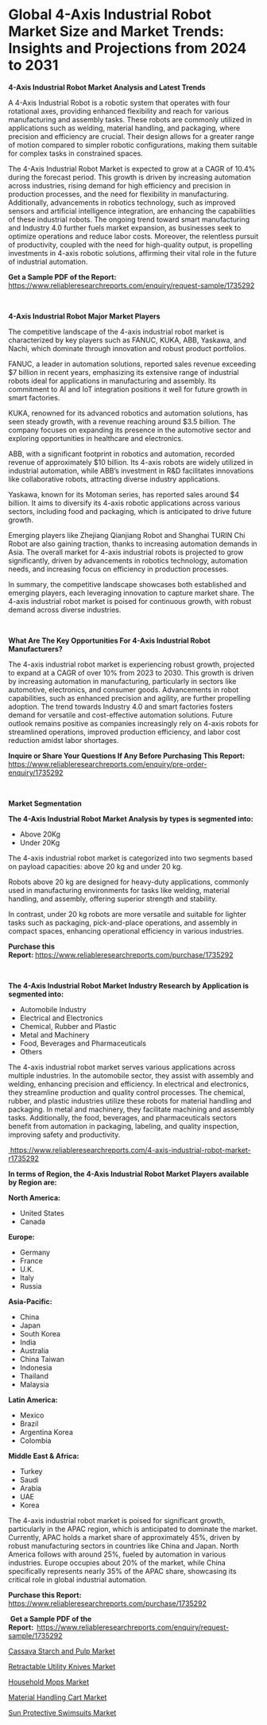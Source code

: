 <p><h1>Global 4-Axis Industrial Robot Market Size and Market Trends: Insights and Projections from 2024 to 2031</h1></p><p><strong>4-Axis Industrial Robot Market Analysis and Latest Trends</strong></p>
<p><p>A 4-Axis Industrial Robot is a robotic system that operates with four rotational axes, providing enhanced flexibility and reach for various manufacturing and assembly tasks. These robots are commonly utilized in applications such as welding, material handling, and packaging, where precision and efficiency are crucial. Their design allows for a greater range of motion compared to simpler robotic configurations, making them suitable for complex tasks in constrained spaces.</p><p>The 4-Axis Industrial Robot Market is expected to grow at a CAGR of 10.4% during the forecast period. This growth is driven by increasing automation across industries, rising demand for high efficiency and precision in production processes, and the need for flexibility in manufacturing. Additionally, advancements in robotics technology, such as improved sensors and artificial intelligence integration, are enhancing the capabilities of these industrial robots. The ongoing trend toward smart manufacturing and Industry 4.0 further fuels market expansion, as businesses seek to optimize operations and reduce labor costs. Moreover, the relentless pursuit of productivity, coupled with the need for high-quality output, is propelling investments in 4-axis robotic solutions, affirming their vital role in the future of industrial automation.</p></p>
<p><strong>Get a Sample PDF of the Report:&nbsp;</strong> <a href="https://www.reliableresearchreports.com/enquiry/request-sample/1735292?utm_campaign=32&utm_medium=2&utm_source=Github&utm_content=ia&utm_term=18112024&utm_id=4-axis-industrial-robot">https://www.reliableresearchreports.com/enquiry/request-sample/1735292</a></p>
<p>&nbsp;</p>
<p><strong>4-Axis Industrial Robot Major Market Players</strong></p>
<p><p>The competitive landscape of the 4-axis industrial robot market is characterized by key players such as FANUC, KUKA, ABB, Yaskawa, and Nachi, which dominate through innovation and robust product portfolios. </p><p>FANUC, a leader in automation solutions, reported sales revenue exceeding $7 billion in recent years, emphasizing its extensive range of industrial robots ideal for applications in manufacturing and assembly. Its commitment to AI and IoT integration positions it well for future growth in smart factories.</p><p>KUKA, renowned for its advanced robotics and automation solutions, has seen steady growth, with a revenue reaching around $3.5 billion. The company focuses on expanding its presence in the automotive sector and exploring opportunities in healthcare and electronics. </p><p>ABB, with a significant footprint in robotics and automation, recorded revenue of approximately $10 billion. Its 4-axis robots are widely utilized in industrial automation, while ABB’s investment in R&D facilitates innovations like collaborative robots, attracting diverse industry applications.</p><p>Yaskawa, known for its Motoman series, has reported sales around $4 billion. It aims to diversify its 4-axis robotic applications across various sectors, including food and packaging, which is anticipated to drive future growth.</p><p>Emerging players like Zhejiang Qianjiang Robot and Shanghai TURIN Chi Robot are also gaining traction, thanks to increasing automation demands in Asia. The overall market for 4-axis industrial robots is projected to grow significantly, driven by advancements in robotics technology, automation needs, and increasing focus on efficiency in production processes. </p><p>In summary, the competitive landscape showcases both established and emerging players, each leveraging innovation to capture market share. The 4-axis industrial robot market is poised for continuous growth, with robust demand across diverse industries.</p></p>
<p>&nbsp;</p>
<p><strong>What Are The Key Opportunities For 4-Axis Industrial Robot Manufacturers?</strong></p>
<p><p>The 4-axis industrial robot market is experiencing robust growth, projected to expand at a CAGR of over 10% from 2023 to 2030. This growth is driven by increasing automation in manufacturing, particularly in sectors like automotive, electronics, and consumer goods. Advancements in robot capabilities, such as enhanced precision and agility, are further propelling adoption. The trend towards Industry 4.0 and smart factories fosters demand for versatile and cost-effective automation solutions. Future outlook remains positive as companies increasingly rely on 4-axis robots for streamlined operations, improved production efficiency, and labor cost reduction amidst labor shortages.</p></p>
<p><strong>Inquire or Share Your Questions If Any Before Purchasing This Report:</strong> <a href="https://www.reliableresearchreports.com/enquiry/pre-order-enquiry/1735292?utm_campaign=32&utm_medium=2&utm_source=Github&utm_content=ia&utm_term=18112024&utm_id=4-axis-industrial-robot">https://www.reliableresearchreports.com/enquiry/pre-order-enquiry/1735292</a></p>
<p>&nbsp;</p>
<p><strong>Market Segmentation</strong></p>
<p><strong>The 4-Axis Industrial Robot Market Analysis by types is segmented into:</strong></p>
<p><ul><li>Above 20Kg</li><li>Under 20Kg</li></ul></p>
<p><p>The 4-axis industrial robot market is categorized into two segments based on payload capacities: above 20 kg and under 20 kg. </p><p>Robots above 20 kg are designed for heavy-duty applications, commonly used in manufacturing environments for tasks like welding, material handling, and assembly, offering superior strength and stability. </p><p>In contrast, under 20 kg robots are more versatile and suitable for lighter tasks such as packaging, pick-and-place operations, and assembly in compact spaces, enhancing operational efficiency in various industries.</p></p>
<p><strong>Purchase this Report:&nbsp;</strong><a href="https://www.reliableresearchreports.com/purchase/1735292?utm_campaign=32&utm_medium=2&utm_source=Github&utm_content=ia&utm_term=18112024&utm_id=4-axis-industrial-robot">https://www.reliableresearchreports.com/purchase/1735292</a></p>
<p>&nbsp;</p>
<p><strong>The 4-Axis Industrial Robot Market Industry Research by Application is segmented into:</strong></p>
<p><ul><li>Automobile Industry</li><li>Electrical and Electronics</li><li>Chemical, Rubber and Plastic</li><li>Metal and Machinery</li><li>Food, Beverages and Pharmaceuticals</li><li>Others</li></ul></p>
<p><p>The 4-axis industrial robot market serves various applications across multiple industries. In the automobile sector, they assist with assembly and welding, enhancing precision and efficiency. In electrical and electronics, they streamline production and quality control processes. The chemical, rubber, and plastic industries utilize these robots for material handling and packaging. In metal and machinery, they facilitate machining and assembly tasks. Additionally, the food, beverages, and pharmaceuticals sectors benefit from automation in packaging, labeling, and quality inspection, improving safety and productivity.</p></p>
<p><a href="https://www.reliableresearchreports.com/4-axis-industrial-robot-market-r1735292?utm_campaign=32&utm_medium=2&utm_source=Github&utm_content=ia&utm_term=18112024&utm_id=4-axis-industrial-robot">&nbsp;https://www.reliableresearchreports.com/4-axis-industrial-robot-market-r1735292</a></p>
<p><strong>In terms of Region, the 4-Axis Industrial Robot Market Players available by Region are:</strong></p>
<p>
    <p> <strong> North America: </strong>
        <ul>
            <li>United States</li>
            <li>Canada</li>
        </ul>
        </p> 
    <p> <strong> Europe: </strong>
        <ul>
            <li>Germany</li>
            <li>France</li>
            <li>U.K.</li>
            <li>Italy</li>
            <li>Russia</li>
        </ul>
        </p> 
    <p> <strong> Asia-Pacific: </strong>
        <ul>
            <li>China</li>
            <li>Japan</li>
            <li>South Korea</li>
            <li>India</li>
            <li>Australia</li>
            <li>China Taiwan</li>
            <li>Indonesia</li>
            <li>Thailand</li>
            <li>Malaysia</li>
        </ul>
        </p> 
    <p> <strong> Latin America: </strong>
        <ul>
            <li>Mexico</li>
            <li>Brazil</li>
            <li>Argentina Korea</li>
            <li>Colombia</li>
        </ul>
        </p> 
    <p> <strong> Middle East & Africa: </strong>
        <ul>
            <li>Turkey</li>
            <li>Saudi</li>
            <li>Arabia</li>
            <li>UAE</li>
            <li>Korea</li>
        </ul>
    </p>
    </p>
<p><p>The 4-axis industrial robot market is poised for significant growth, particularly in the APAC region, which is anticipated to dominate the market. Currently, APAC holds a market share of approximately 45%, driven by robust manufacturing sectors in countries like China and Japan. North America follows with around 25%, fueled by automation in various industries. Europe occupies about 20% of the market, while China specifically represents nearly 35% of the APAC share, showcasing its critical role in global industrial automation.</p></p>
<p><strong>Purchase this Report: </strong><a href="https://www.reliableresearchreports.com/purchase/1735292?utm_campaign=32&utm_medium=2&utm_source=Github&utm_content=ia&utm_term=18112024&utm_id=4-axis-industrial-robot">https://www.reliableresearchreports.com/purchase/1735292</a></p>
<p>&nbsp;<strong>Get a Sample PDF of the Report:&nbsp;&nbsp;</strong><a href="https://www.reliableresearchreports.com/enquiry/request-sample/1735292?utm_campaign=32&utm_medium=2&utm_source=Github&utm_content=ia&utm_term=18112024&utm_id=4-axis-industrial-robot">https://www.reliableresearchreports.com/enquiry/request-sample/1735292</a></p>
<p><strong></strong></p>
<p><p><a href="https://github.com/irfadac/Market-Research-Report-List-5/blob/main/cassava-starch-and-pulp-market.md?utm_campaign=32&utm_medium=2&utm_source=Github&utm_content=ia&utm_term=18112024&utm_id=4-axis-industrial-robot">Cassava Starch and Pulp Market</a></p><p><a href="https://issuu.com/reportprime-2/docs/retractable-utility-knives-market-s_452e8f6ce85c62?utm_campaign=32&utm_medium=2&utm_source=Github&utm_content=ia&utm_term=18112024&utm_id=4-axis-industrial-robot">Retractable Utility Knives Market</a></p><p><a href="https://www.linkedin.com/pulse/unveiling-market-trends-global-household-mops-growth-regional-mebke?utm_campaign=32&utm_medium=2&utm_source=Github&utm_content=ia&utm_term=18112024&utm_id=4-axis-industrial-robot">Household Mops Market</a></p><p><a href="https://issuu.com/reportprime-2/docs/material-handling-cart-market-size-_0de4e77756474d?utm_campaign=32&utm_medium=2&utm_source=Github&utm_content=ia&utm_term=18112024&utm_id=4-axis-industrial-robot">Material Handling Cart Market</a></p><p><a href="https://www.linkedin.com/pulse/global-perspectives-sun-protective-swimsuits-market-trends-whhee?utm_campaign=32&utm_medium=2&utm_source=Github&utm_content=ia&utm_term=18112024&utm_id=4-axis-industrial-robot">Sun Protective Swimsuits Market</a></p></p>